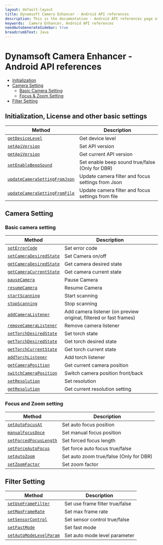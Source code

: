 ```yaml
---
layout: default-layout
title: Dynamsoft Camera Enhancer - Android API references
description: This is the documentation - Android API references page of Dynamsoft Camera Enhancer.
keywords:  Camera Enhancer, Android API references
needAutoGenerateSidebar: true
breadcrumbText: Java
---
```


# Dynamsoft Camera Enhancer - Android API references
- [Initialization](#Initialization-License-and-other-basic-settings)
- [Camera Setting](#Camera-Setting)
    - [Basic Camera Setting](#Basic-camera-setting)
    - [Focus & Zoom Setting](#Focus-and-Zoom-setting)
- [Filter Setting](#Filter-Setting)

## Initialization, License and other basic settings

| Method | Description |
|-----------------|---------------|
|[`getDeviceLevel`]({{site.android-basic-setting}}basic-setting.md#getDeviceLevel)| Get device level |
|[`setApiVersion`]({{site.android-basic-setting}}basic-setting.md#getApiVersion-and-setApiVersion)| Set API version |
|[`getApiVersion`]({{site.android-basic-setting}}basic-setting.md#getApiVersion-and-setApiVersion)| Get current API version |
|[`setEnableBeepSound`]({{site.android-basic-setting}}basic-setting.md#setEnableBeepSound)| Set enable beep sound true/false (Only for DBR) |
| [`updateCameraSettingFromJson`]({{site.android-basic-setting}}basic-setting.md#updateCameraSettingFromJson) | Update camera filter and focus settings from Json |
| [`updateCameraSettingFromFile`]({{site.android-basic-setting}}basic-setting.md#updateCameraSettingFromFile) | Update camera filter and focus settings from file |

## Camera Setting

### Basic camera setting

| Method | Description |
|-----------------|---------------|
| [`setErrorCode`]({{site.android-basic-setting}}basic-setting.md#setErrorCode) | Set error code |
| [`setCameraDesiredState`]({{site.android-basic-setting}}basic-setting.md#getCameraCurrentState-getCameraDesireState-and-setCameraDesireState) | Set Camera on/off |
| [`getCameraDesiredState`]({{site.android-basic-setting}}basic-setting.md#getCameraCurrentState-getCameraDesireState-and-setCameraDesireState) | Get camera desired state |
| [`getCameraCurrentState`]({{site.android-basic-setting}}basic-setting.md#getCameraCurrentState-getCameraDesireState-and-setCameraDesireState) | Get camera current state |
| [`pauseCamera`]({{site.android-basic-setting}}basic-setting.md#pauseCamera-and-resumeCamera) | Pause Camera |
| [`resumeCamera`]({{site.android-basic-setting}}basic-setting.md#pauseCamera-and-resumeCamera) | Resume Camera |
| [`startScanning`]({{site.android-basic-setting}}basic-setting.md#stopScanning-and-startScanning) | Start scanning |
| [`stopScanning`]({{site.android-basic-setting}}basic-setting.md#stopScanning-and-startScanning) | Stop scanning |
| [`addCameraListener`]({{site.android-basic-setting}}basic-setting.md#addCameraListener-and-removeCameraListener) | Add camera listener (on preview original, filtered or fast frames) |
| [`removeCameraListener`]({{site.android-basic-setting}}basic-setting.md#addCameraListener-and-removeCameraListener) | Remove camera listener |
| [`setTorchDesiredState`]({{site.android-basic-setting}}basic-setting.md#getTorchCurrentState-getTorchDesiredState-and-setTorchDesiredState) | Set torch state |
| [`getTorchDesiredState`]({{site.android-basic-setting}}basic-setting.md#getTorchCurrentState-getTorchDesiredState-and-setTorchDesiredState) | Get torch desired state |
| [`getTorchCurrentState`]({{site.android-basic-setting}}basic-setting.md#getTorchCurrentState-getTorchDesiredState-and-setTorchDesiredState) | Get torch current state |
| [`addTorchListener`]({{site.android-basic-setting}}basic-setting.md#addTorchListener) | Add torch listener |
| [`getCameraPosition`]({{site.android-basic-setting}}basic-setting.md#getCameraPosition-and-switchCameraPosition) | Get current camera position |
| [`switchCameraPosition`]({{site.android-basic-setting}}basic-setting.md#getCameraPosition-and-switchCameraPosition) | Switch camera position front/back |
| [`setResolution`]({{site.android-basic-setting}}basic-setting.md#getResolution-and-setResolution) | Set resolution |
| [`getResolution`]({{site.android-basic-setting}}basic-setting.md#getResolution-and-setResolution) | Get current resolution setting |

### Focus and Zoom setting

| Method | Description |
|-----------------|---------------|
| [`setAutoFocusAt`]({{site.android-zoom-setting}}zoom-focus.md#setAutoFocusAt) | Set auto focus position |
| [`manualFocusOnce`]({{site.android-zoom-setting}}zoom-focus.md#manualFocusOnce) | Set manual focus position |
| [`setForcedFocusLength`]({{site.android-zoom-setting}}zoom-focus.md#setForcedFocusLength) | Set forced focus length |
| [`setForceAutoFocus`]({{site.android-zoom-setting}}zoom-focus.md#setForceAutoFocus) | Set force auto focus true/false |
| [`setAutoZoom`]({{site.android-zoom-setting}}zoom-focus.md#setAutoZoom) | Set auto zoom true/false (Only for DBR)|
| [`setZoomFactor`]({{site.android-zoom-setting}}zoom-focus.md#setZoomFactor) | Set zoom factor |

## Filter Setting

| Method | Description |
|-----------------|---------------|
| [`setUseFrameFilter`]({{site.android-filter-setting}}filter.md#setUseFrameFilter) | Set use frame filter true/false |
| [`setMaxFrameRate`]({{site.android-filter-setting}}filter.md#setMaxFrameRate) | Set max frame rate |
| [`setSensorControl`]({{site.android-filter-setting}}filter.md#setSensorControl) | Set sensor control true/false |
| [`setFastMode`]({{site.android-filter-setting}}filter.md#setFastMode) | Set fast mode |
| [`setAutoModeLevelParam`]({{site.android-filter-setting}}filter.md#setAutoModeLevelParam) | Set auto mode level parameter |
